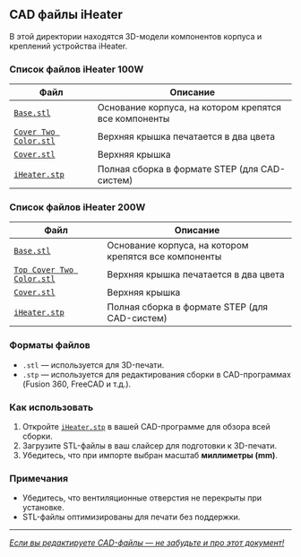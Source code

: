 ## CAD файлы iHeater

В этой директории находятся 3D-модели компонентов корпуса и креплений устройства iHeater.

### Список файлов iHeater 100W

| Файл | Описание |
|------|----------|
| [`Base.stl`](CAD/Base.stl) | Основание корпуса, на котором крепятся все компоненты |
| [`Cover Two Color.stl`](CAD/Cover%20Two%20Color.stl) | Верхняя крышка  печатается в два цвета|
| [`Cover.stl`](CAD/Cover.stl) | Верхняя крышка|
| [`iHeater.stp`](CAD/iHeater.stp) | Полная сборка в формате STEP (для CAD-систем) |

### Список файлов iHeater 200W

| Файл | Описание |
|------|----------|
| [`Base.stl`](CAD/Base200W.stl) | Основание корпуса, на котором крепятся все компоненты |
| [`Top Cover Two Color.stl`](CAD/TopCover200WtwoColor.stl) | Верхняя крышка  печатается в два цвета|
| [`Cover.stl`](CAD/TopCover200W.stl) | Верхняя крышка|
| [`iHeater.stp`](CAD/iHeater200W.stp) | Полная сборка в формате STEP (для CAD-систем) |

### Форматы файлов

- `.stl` — используется для 3D-печати.
- `.stp` — используется для редактирования сборки в CAD-программах (Fusion 360, FreeCAD и т.д.).

### Как использовать

1. Откройте [`iHeater.stp`](CAD/iHeater.stp) в вашей CAD-программе для обзора всей сборки.
2. Загрузите STL-файлы в ваш слайсер для подготовки к 3D-печати.
3. Убедитесь, что при импорте выбран масштаб **миллиметры (mm)**.

### Примечания

- Убедитесь, что вентиляционные отверстия не перекрыты при установке.
- STL-файлы оптимизированы для печати без поддержки.

---

[_Если вы редактируете CAD-файлы — не забудьте и про этот документ!_](https://github.com/pavluchenkor/iHeater/tree/main/User-mods)
